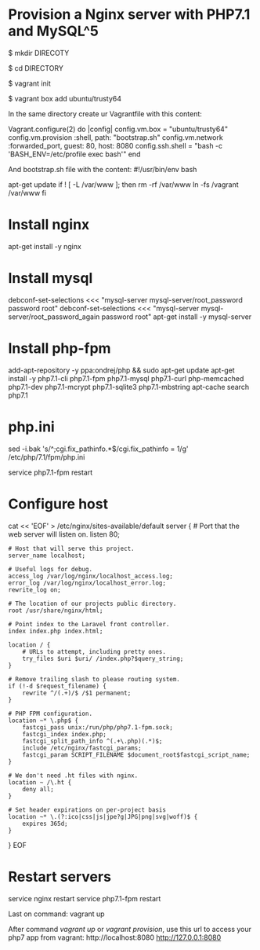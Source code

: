 # Provision a Nginx server with PHP7.1 and MySQL^5

$ mkdir DIRECOTY

$ cd DIRECTORY

$ vagrant init

$ vagrant box add ubuntu/trusty64

In the same directory create ur Vagrantfile with this content:

Vagrant.configure(2) do |config|
  	config.vm.box = "ubuntu/trusty64"
	config.vm.provision :shell, path: "bootstrap.sh"
	config.vm.network :forwarded_port, guest: 80, host: 8080
	config.ssh.shell = "bash -c 'BASH_ENV=/etc/profile exec bash'"
end

And bootstrap.sh file with the content:
#!/usr/bin/env bash

apt-get update
if ! [ -L /var/www ]; then
    rm -rf /var/www
    ln -fs /vagrant /var/www
fi

# Install nginx
apt-get install -y nginx

# Install mysql
debconf-set-selections <<< "mysql-server mysql-server/root_password password root"
debconf-set-selections <<< "mysql-server mysql-server/root_password_again password root"
apt-get install -y mysql-server

# Install php-fpm
add-apt-repository -y ppa:ondrej/php && sudo apt-get update
apt-get install -y php7.1-cli php7.1-fpm php7.1-mysql php7.1-curl php-memcached php7.1-dev php7.1-mcrypt php7.1-sqlite3 php7.1-mbstring
apt-cache search php7.1

# php.ini
sed -i.bak 's/^;cgi.fix_pathinfo.*$/cgi.fix_pathinfo = 1/g' /etc/php/7.1/fpm/php.ini

service php7.1-fpm restart

# Configure host
cat << 'EOF' > /etc/nginx/sites-available/default
server {
	# Port that the web server will listen on.
	listen 80;

	# Host that will serve this project.
	server_name localhost;

	# Useful logs for debug.
	access_log /var/log/nginx/localhost_access.log;
	error_log /var/log/nginx/localhost_error.log;
	rewrite_log on;

	# The location of our projects public directory.
	root /usr/share/nginx/html;

	# Point index to the Laravel front controller.
	index index.php index.html;

	location / {
		# URLs to attempt, including pretty ones.
		try_files $uri $uri/ /index.php?$query_string;
	}

	# Remove trailing slash to please routing system.
	if (!-d $request_filename) {
		rewrite ^/(.+)/$ /$1 permanent;
	}

	# PHP FPM configuration.
	location ~* \.php$ {
		fastcgi_pass unix:/run/php/php7.1-fpm.sock;
		fastcgi_index index.php;
		fastcgi_split_path_info ^(.+\.php)(.*)$;
		include /etc/nginx/fastcgi_params;
		fastcgi_param SCRIPT_FILENAME $document_root$fastcgi_script_name;
	}

	# We don't need .ht files with nginx.
	location ~ /\.ht {
		deny all;
	}

	# Set header expirations on per-project basis
	location ~* \.(?:ico|css|js|jpe?g|JPG|png|svg|woff)$ {
		expires 365d;
	}
}
EOF

# Restart servers
service nginx restart
service php7.1-fpm restart

Last on command: vagrant up

After command *vagrant up* or *vagrant provision*, use this url to access your php7 app from vagrant: http://localhost:8080 http://127.0.0.1:8080
